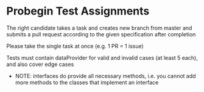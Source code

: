 # Probegin Test Assignments

The right candidate takes a task and creates new branch from master and submits a pull request according to the given specification after completion

Please take the single task at once (e.g. 1 PR = 1 issue)

Tests must contain dataProvider for valid and invalid cases (at least 5 each), and also cover edge cases

* NOTE: interfaces do provide all necessary methods, i.e. you cannot add more methods to the classes that implement an interface
